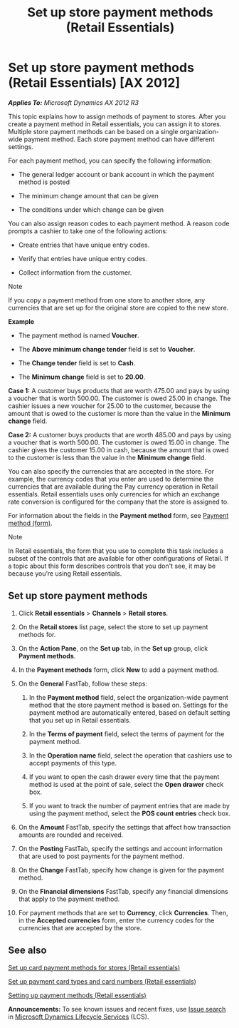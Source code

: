 ﻿---
title: Set up store payment methods (Retail Essentials)
TOCTitle: Set up store payment methods (Retail Essentials)
ms:assetid: 7af0c7c8-0e4f-482b-a53f-a3e7ca6d9b82
ms:mtpsurl: https://technet.microsoft.com/en-us/library/Dn736903(v=AX.60)
ms:contentKeyID: 62200381
ms.date: 11/13/2014
mtps_version: v=AX.60
---

# Set up store payment methods (Retail Essentials) [AX 2012]


_**Applies To:** Microsoft Dynamics AX 2012 R3_

This topic explains how to assign methods of payment to stores. After you create a payment method in Retail essentials, you can assign it to stores. Multiple store payment methods can be based on a single organization-wide payment method. Each store payment method can have different settings.

For each payment method, you can specify the following information:

  - The general ledger account or bank account in which the payment method is posted

  - The minimum change amount that can be given

  - The conditions under which change can be given

You can also assign reason codes to each payment method. A reason code prompts a cashier to take one of the following actions:

  - Create entries that have unique entry codes.

  - Verify that entries have unique entry codes.

  - Collect information from the customer.


> [!NOTE]
> <P>If you copy a payment method from one store to another store, any currencies that are set up for the original store are copied to the new store.</P>



**Example**

  - The payment method is named **Voucher**.

  - The **Above minimum change tender** field is set to **Voucher**.

  - The **Change tender** field is set to **Cash**.

  - The **Minimum change** field is set to **20.00**.

**Case 1:** A customer buys products that are worth 475.00 and pays by using a voucher that is worth 500.00. The customer is owed 25.00 in change. The cashier issues a new voucher for 25.00 to the customer, because the amount that is owed to the customer is more than the value in the **Minimum change** field.

**Case 2:** A customer buys products that are worth 485.00 and pays by using a voucher that is worth 500.00. The customer is owed 15.00 in change. The cashier gives the customer 15.00 in cash, because the amount that is owed to the customer is less than the value in the **Minimum change** field.

You can also specify the currencies that are accepted in the store. For example, the currency codes that you enter are used to determine the currencies that are available during the Pay currency operation in Retail essentials. Retail essentials uses only currencies for which an exchange rate conversion is configured for the company that the store is assigned to.

For information about the fields in the **Payment method** form, see [Payment method (form)](https://technet.microsoft.com/en-us/library/hh580626\(v=ax.60\)).


> [!NOTE]
> <P>In Retail essentials, the form that you use to complete this task includes a subset of the controls that are available for other configurations of Retail. If a topic about this form describes controls that you don't see, it may be because you’re using Retail essentials.</P>



## Set up store payment methods

1.  Click **Retail essentials** \> **Channels** \> **Retail stores**.

2.  On the **Retail stores** list page, select the store to set up payment methods for.

3.  On the **Action Pane**, on the **Set up** tab, in the **Set up** group, click **Payment methods**.

4.  In the **Payment methods** form, click **New** to add a payment method.

5.  On the **General** FastTab, follow these steps:
    
    1.  In the **Payment method** field, select the organization-wide payment method that the store payment method is based on. Settings for the payment method are automatically entered, based on default setting that you set up in Retail essentials.
    
    2.  In the **Terms of payment** field, select the terms of payment for the payment method.
    
    3.  In the **Operation name** field, select the operation that cashiers use to accept payments of this type.
    
    4.  If you want to open the cash drawer every time that the payment method is used at the point of sale, select the **Open drawer** check box.
    
    5.  If you want to track the number of payment entries that are made by using the payment method, select the **POS count entries** check box.

6.  On the **Amount** FastTab, specify the settings that affect how transaction amounts are rounded and received.

7.  On the **Posting** FastTab, specify the settings and account information that are used to post payments for the payment method.

8.  On the **Change** FastTab, specify how change is given for the payment method.

9.  On the **Financial dimensions** FastTab, specify any financial dimensions that apply to the payment method.

10. For payment methods that are set to **Currency**, click **Currencies**. Then, in the **Accepted currencies** form, enter the currency codes for the currencies that are accepted by the store.

## See also

[Set up card payment methods for stores (Retail essentials)](set-up-card-payment-methods-for-stores-retail-essentials.md)

[Set up payment card types and card numbers (Retail essentials)](set-up-payment-card-types-and-card-numbers-retail-essentials.md)

[Setting up payment methods (Retail essentials)](setting-up-payment-methods-retail-essentials.md)

  
**Announcements:** To see known issues and recent fixes, use [Issue search](http://go.microsoft.com/fwlink/?linkid=389258) in [Microsoft Dynamics Lifecycle Services](http://go.microsoft.com/fwlink/?linkid=306505) (LCS).

